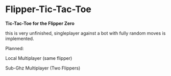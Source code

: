 # Flipper-Tic-Tac-Toe
**Tic-Tac-Toe for the Flipper Zero**

this is very unfinished, singleplayer against a bot with fully random moves is implemented. 

Planned:

Local Multiplayer (same flipper)

Sub-Ghz Multiplayer (Two Flippers)

